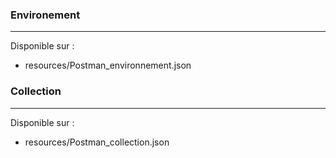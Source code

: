 ### Environement
***
Disponible sur :

- resources/Postman_environnement.json

### Collection
***
Disponible sur :

- resources/Postman_collection.json
